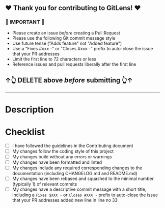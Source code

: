 ## ❤ Thank you for contributing to GitLens! ❤

### 🚨 IMPORTANT 🚨

- Please create an issue _before_ creating a Pull Request
- Please use the following Git commit message style
- Use future tense ("Adds feature" not "Added feature")
- Use a "Fixes #xxx -" or "Closes #xxx -" prefix to auto-close the issue that your PR addresses
- Limit the first line to 72 characters or less
- Reference issues and pull requests liberally after the first line

## ↑👆 DELETE above _before_ submitting 👆↑

---

# Description

<!--
Please include a summary of the changes and which issue will be addressed. Please also include relevant motivation and context.
-->

# Checklist

<!-- Please check off the following -->

- [ ] I have followed the guidelines in the Contributing document
- [ ] My changes follow the coding style of this project
- [ ] My changes build without any errors or warnings
- [ ] My changes have been formatted and linted
- [ ] My changes include any required corresponding changes to the documentation (including CHANGELOG.md and README.md)
- [ ] My changes have been rebased and squashed to the minimal number (typically 1) of relevant commits
- [ ] My changes have a descriptive commit message with a short title, including a `Fixes $XXX -` or `Closes #XXX -` prefix to auto-close the issue that your PR addresses
added new line in line no 33 